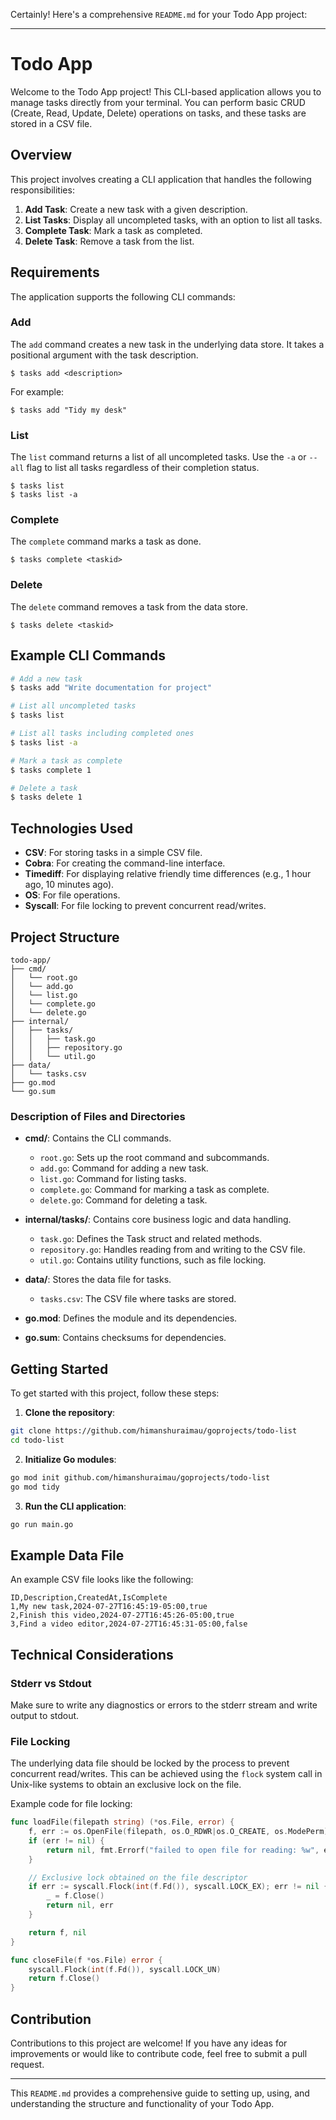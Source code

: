 Certainly! Here's a comprehensive `README.md` for your Todo App project:

---

# Todo App

Welcome to the Todo App project! This CLI-based application allows you to manage tasks directly from your terminal. You can perform basic CRUD (Create, Read, Update, Delete) operations on tasks, and these tasks are stored in a CSV file.

## Overview

This project involves creating a CLI application that handles the following responsibilities:

1. **Add Task**: Create a new task with a given description.
2. **List Tasks**: Display all uncompleted tasks, with an option to list all tasks.
3. **Complete Task**: Mark a task as completed.
4. **Delete Task**: Remove a task from the list.

## Requirements

The application supports the following CLI commands:

### Add

The `add` command creates a new task in the underlying data store. It takes a positional argument with the task description.

```
$ tasks add <description>
```

For example:

```
$ tasks add "Tidy my desk"
```

### List

The `list` command returns a list of all uncompleted tasks. Use the `-a` or `--all` flag to list all tasks regardless of their completion status.

```
$ tasks list
$ tasks list -a
```

### Complete

The `complete` command marks a task as done.

```
$ tasks complete <taskid>
```

### Delete

The `delete` command removes a task from the data store.

```
$ tasks delete <taskid>
```

## Example CLI Commands

```bash
# Add a new task
$ tasks add "Write documentation for project"

# List all uncompleted tasks
$ tasks list

# List all tasks including completed ones
$ tasks list -a

# Mark a task as complete
$ tasks complete 1

# Delete a task
$ tasks delete 1
```

## Technologies Used

- **CSV**: For storing tasks in a simple CSV file.
- **Cobra**: For creating the command-line interface.
- **Timediff**: For displaying relative friendly time differences (e.g., 1 hour ago, 10 minutes ago).
- **OS**: For file operations.
- **Syscall**: For file locking to prevent concurrent read/writes.

## Project Structure

```plaintext
todo-app/
├── cmd/
│   └── root.go
│   └── add.go
│   └── list.go
│   └── complete.go
│   └── delete.go
├── internal/
│   ├── tasks/
│   │   ├── task.go
│   │   ├── repository.go
│   │   └── util.go
├── data/
│   └── tasks.csv
├── go.mod
└── go.sum
```

### Description of Files and Directories

- **cmd/**: Contains the CLI commands.
  - `root.go`: Sets up the root command and subcommands.
  - `add.go`: Command for adding a new task.
  - `list.go`: Command for listing tasks.
  - `complete.go`: Command for marking a task as complete.
  - `delete.go`: Command for deleting a task.
  
- **internal/tasks/**: Contains core business logic and data handling.
  - `task.go`: Defines the Task struct and related methods.
  - `repository.go`: Handles reading from and writing to the CSV file.
  - `util.go`: Contains utility functions, such as file locking.

- **data/**: Stores the data file for tasks.
  - `tasks.csv`: The CSV file where tasks are stored.

- **go.mod**: Defines the module and its dependencies.
- **go.sum**: Contains checksums for dependencies.

## Getting Started

To get started with this project, follow these steps:

1. **Clone the repository**:

```sh
git clone https://github.com/himanshuraimau/goprojects/todo-list
cd todo-list
```

2. **Initialize Go modules**:

```sh
go mod init github.com/himanshuraimau/goprojects/todo-list
go mod tidy
```

3. **Run the CLI application**:

```sh
go run main.go
```

## Example Data File

An example CSV file looks like the following:

```plaintext
ID,Description,CreatedAt,IsComplete
1,My new task,2024-07-27T16:45:19-05:00,true
2,Finish this video,2024-07-27T16:45:26-05:00,true
3,Find a video editor,2024-07-27T16:45:31-05:00,false
```

## Technical Considerations

### Stderr vs Stdout

Make sure to write any diagnostics or errors to the stderr stream and write output to stdout.

### File Locking

The underlying data file should be locked by the process to prevent concurrent read/writes. This can be achieved using the `flock` system call in Unix-like systems to obtain an exclusive lock on the file.

Example code for file locking:

```go
func loadFile(filepath string) (*os.File, error) {
    f, err := os.OpenFile(filepath, os.O_RDWR|os.O_CREATE, os.ModePerm)
    if (err != nil) {
        return nil, fmt.Errorf("failed to open file for reading: %w", err)
    }

    // Exclusive lock obtained on the file descriptor
    if err := syscall.Flock(int(f.Fd()), syscall.LOCK_EX); err != nil {
        _ = f.Close()
        return nil, err
    }

    return f, nil
}

func closeFile(f *os.File) error {
    syscall.Flock(int(f.Fd()), syscall.LOCK_UN)
    return f.Close()
}
```

## Contribution

Contributions to this project are welcome! If you have any ideas for improvements or would like to contribute code, feel free to submit a pull request.

---

This `README.md` provides a comprehensive guide to setting up, using, and understanding the structure and functionality of your Todo App.